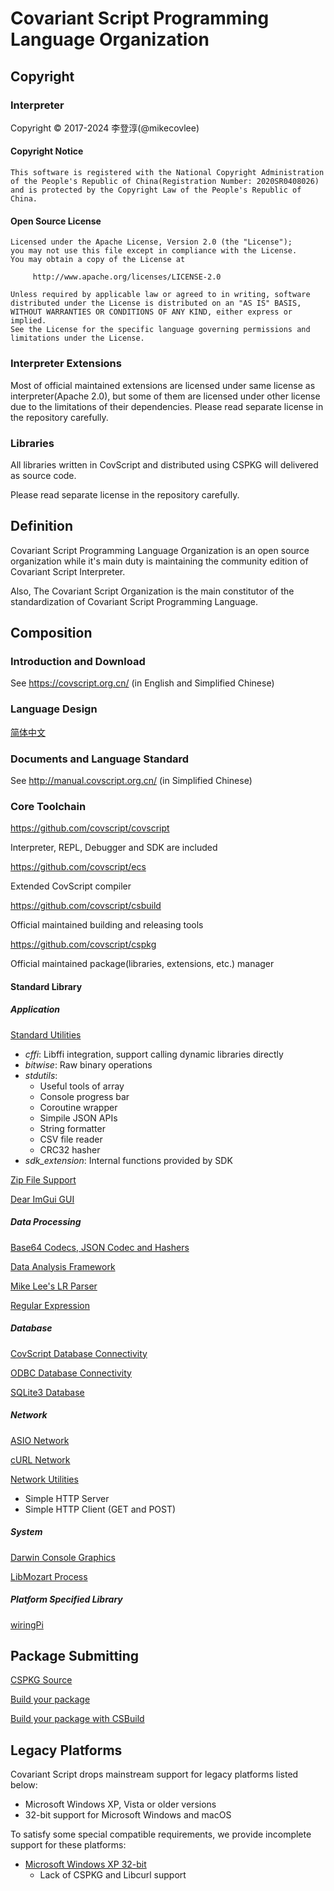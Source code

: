 # Covariant Script Programming Language Organization
## Copyright
### Interpreter
Copyright © 2017-2024 李登淳(@mikecovlee)
#### Copyright Notice
```
This software is registered with the National Copyright Administration
of the People's Republic of China(Registration Number: 2020SR0408026)
and is protected by the Copyright Law of the People's Republic of China.
```
#### Open Source License
```
Licensed under the Apache License, Version 2.0 (the "License");
you may not use this file except in compliance with the License.
You may obtain a copy of the License at

     http://www.apache.org/licenses/LICENSE-2.0

Unless required by applicable law or agreed to in writing, software
distributed under the License is distributed on an "AS IS" BASIS,
WITHOUT WARRANTIES OR CONDITIONS OF ANY KIND, either express or implied.
See the License for the specific language governing permissions and
limitations under the License.
```
### Interpreter Extensions
Most of official maintained extensions are licensed under same license as interpreter(Apache 2.0), but some of them are licensed under other license due to the limitations of their dependencies. Please read separate license in the repository carefully.
### Libraries
All libraries written in CovScript and distributed using CSPKG will delivered as source code.

Please read separate license in the repository carefully.
## Definition
Covariant Script Programming Language Organization is an open source organization while it's main duty is maintaining the community edition of Covariant Script Interpreter.

Also, The Covariant Script Organization is the main constitutor of the standardization of Covariant Script Programming Language.

## Composition
### Introduction and Download
See https://covscript.org.cn/ (in English and Simplified Chinese)
### Language Design
[简体中文](./Language-zh.md)
### Documents and Language Standard
See http://manual.covscript.org.cn/ (in Simplified Chinese)
### Core Toolchain
https://github.com/covscript/covscript

Interpreter, REPL, Debugger and SDK are included

https://github.com/covscript/ecs

Extended CovScript compiler

https://github.com/covscript/csbuild

Official maintained building and releasing tools

https://github.com/covscript/cspkg

Official maintained package(libraries, extensions, etc.) manager 

#### Standard Library
##### Application

[Standard Utilities](https://github.com/covscript/stdutils)
 + *cffi*: Libffi integration, support calling dynamic libraries directly
 + *bitwise*: Raw binary operations
 + *stdutils*:
   + Useful tools of array
   + Console progress bar
   + Coroutine wrapper
   + Simpile JSON APIs
   + String formatter
   + CSV file reader
   + CRC32 hasher
 + *sdk_extension*: Internal functions provided by SDK

[Zip File Support](https://github.com/covscript/covscript-zip)

[Dear ImGui GUI](https://github.com/covscript/covscript-imgui)

##### Data Processing

[Base64 Codecs, JSON Codec and Hashers](https://github.com/covscript/covscript-codec)

[Data Analysis Framework](https://github.com/covscript/covanalysis)

[Mike Lee's LR Parser](https://github.com/mikecovlee/parsergen)

[Regular Expression](https://github.com/covscript/covscript-regex)

##### Database

[CovScript Database Connectivity](https://github.com/covscript/csdbc)

[ODBC Database Connectivity](https://github.com/covscript/covscript-database)

[SQLite3 Database](https://github.com/covscript/covscript-sqlite)

##### Network

[ASIO Network](https://github.com/covscript/covscript-network)

[cURL Network](https://github.com/covscript/covscript-curl)

[Network Utilities](https://github.com/covscript/netutils)
 + Simple HTTP Server
 + Simple HTTP Client (GET and POST)

##### System

[Darwin Console Graphics](https://github.com/covscript/covscript-darwin)

[LibMozart Process](https://github.com/covscript/covscript-process)

##### Platform Specified Library

[wiringPi](https://github.com/covscript/covscript-wiringpi)

## Package Submitting

[CSPKG Source](https://github.com/covscript/cspkg-sources)

[Build your package](https://github.com/covscript/cspkg#build-your-package)

[Build your package with CSBuild](https://github.com/covscript/csbuild#build-your-package-with-csbuild)

## Legacy Platforms

Covariant Script drops mainstream support for legacy platforms listed below:
+ Microsoft Windows XP, Vista or older versions
+ 32-bit support for Microsoft Windows and macOS

To satisfy some special compatible requirements, we provide incomplete support for these platforms:
+ [Microsoft Windows XP 32-bit](https://github.com/covscript-archives/legacy_windows_support/)
  + Lack of CSPKG and Libcurl support
